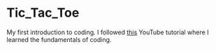 # Tic_Tac_Toe

My first introduction to coding. I followed [this](https://www.youtube.com/watch?v=KBpfB1qQx8w&t) YouTube tutorial where I learned the fundamentals of coding.

